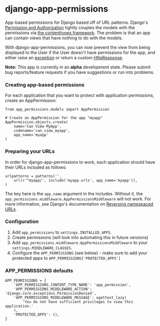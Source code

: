 django-app-permissions
======================
App-based permissions for Django based off of URL patterns. Django's [Permission and Authorization](https://docs.djangoproject.com/en/dev/topics/auth/default/#permissions-and-authorization) tightly couples the models with the permissions via [the contenttypes framework](https://docs.djangoproject.com/en/dev/ref/contrib/contenttypes/). The problem is that an app can contain views that have nothing to do with the models.

With django-app-permissions, you can now prevent the view from being displayed to the User if the User doesn't have permissions for the app, and either raise an [exception](https://docs.djangoproject.com/en/dev/ref/exceptions/) or return a custom [HttpResponse](https://docs.djangoproject.com/en/dev/ref/request-response/#httpresponse-subclasses).

**Note:** This app is currently in an **alpha** development state. Please submit bug reports/feature requests if you have suggestions or run into problems.

### Creating app-based permissions
For each application that you want to protect with application permissions, create an AppPermission:

    from app_permissions.models import AppPermission
    
    # Create an AppPermission for the app "myapp"
    AppPermission.objects.create(
        name='Can View MyApp', 
        codename='can_view_myapp', 
        app_name='myapp'
    )

### Preparing your URLs
In order for django-app-permissions to work, each application should have their URLs included as follows:

    urlpatterns = patterns('',
        url(r'^myapp/', include('myapp.urls', app_name='myapp')),
    )
    
The key here is the `app_name` argument in the includes. Without it, the `app_permissions.middleware.AppPermissionsMiddleware` will not work. For more information, see Django's documentation on [Reversing namespaced URLs](https://docs.djangoproject.com/en/dev/topics/http/urls/#reversing-namespaced-urls).

### Configuration
1. Add `app_permissions` to `settings.INSTALLED_APPS`.
2. Create permissions (will look into automating this in future versions)
3. Add `app_permissions.middleware.AppPermissionsMiddleware` to your `settings.MIDDLEWARE_CLASSES`.
4. Configure the `APP_PERMISSIONS` (see below) - make sure to add your protected apps to `APP_PERMISSIONS['PROTECTED_APPS']`


### APP_PERMISSIONS defaults
    APP_PERMISSIONS = {
        'APP_PERMISSIONS_CONTENT_TYPE_NAME': 'app_permission',
        'APP_PERMISSIONS_MIDDLEWARE_ACTION': 'django.core.exceptions.PermissionDenied',
        'APP_PERMISSIONS_MIDDLEWARE_MESSAGE': ugettext_lazy(
            'You do not have sufficient privileges to view this application.'
        ),
        'PROTECTED_APPS': (),
    }
